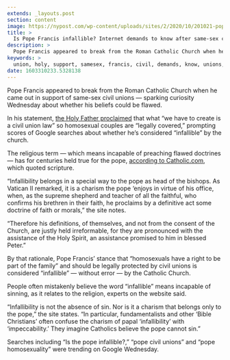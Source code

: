 ```yaml
--- 
extends: _layouts.post 
section: content 
image: https://nypost.com/wp-content/uploads/sites/2/2020/10/201021-pope-francis-same-sex-unions.jpg?quality=90&strip=all&w=1200 
title: > 
  Is Pope Francis infallible? Internet demands to know after same-sex civil union support 
description: > 
  Pope Francis appeared to break from the Roman Catholic Church when he came out in support of same-sex civil unions — sparking curiosity Wednesday about whether his beliefs could be flawed.The religious term — which means incapable of preaching flawed doctrines — has for centuries held true for the pope, according to Catholic.com, which quoted scripture.People often mistakenly believe the word “infallible” means incapable of sinning, as it relates to the religion, experts on the website said.Nor is it a charism that belongs only to the pope,” the site states.“In particular, fundamentalists and other ‘Bible Christians’ often confuse the charism of papal ‘infallibility’ with ‘impeccability.’ They imagine Catholics believe the pope cannot sin.”Searches including “Is the pope infallible?,” “pope civil unions” and “pope homosexuality” were trending on Google Wednesday. 
keywords: > 
  union, holy, support, samesex, francis, civil, demands, know, unions, charism, pope, site, means, internet, legally, infallible, incapable 
date: 1603310233.5328138 
--- 
```

<div><p>Pope Francis appeared to break from the Roman Catholic Church when he came out in support of same-sex civil unions &#8212; sparking curiosity Wednesday about whether his beliefs could be flawed.</p>
<p>In his statement, <a href="https://nypost.com/2020/10/21/pope-francis-calls-for-civil-union-laws-for-same-sex-couples/">the Holy Father proclaimed</a> that what &#8220;we have to create is a civil union law&#8221; so homosexual couples are &#8220;legally covered,&#8221; prompting scores of Google searches about whether he&#8217;s considered &#8220;infallible&#8221; by the church.</p>
<p>The religious term &#8212; which means incapable of preaching flawed doctrines &#8212; has for centuries held true for the pope, <a href="https://www.catholic.com/tract/papal-infallibility" rel="noopener noreferrer" target="_blank">according to Catholic.com</a>, which quoted scripture.</p>
<p>&#8220;Infallibility belongs in a special way to the pope as head of the bishops. As Vatican II remarked, it is a charism the pope &#8216;enjoys in virtue of his office, when, as the supreme shepherd and teacher of all the faithful, who confirms his brethren in their faith, he proclaims by a definitive act some doctrine of faith or morals,&#8221; the site notes.</p>
<p>&#8220;Therefore his definitions, of themselves, and not from the consent of the Church, are justly held irreformable, for they are pronounced with the assistance of the Holy Spirit, an assistance promised to him in blessed Peter.&#8221;</p>
<p>By that rationale, Pope Francis&#8217; stance that &#8220;homosexuals have a right to be part of the family&#8221; and should be legally protected by civil unions is considered &#8220;infallible&#8221; &#8212; without error &#8212; by the Catholic Church.</p>
<p>People often mistakenly believe the word &#8220;infallible&#8221; means incapable of sinning, as it relates to the religion, experts on the website said.</p>
<p>&#8220;Infallibility is not the absence of sin. Nor is it a charism that belongs only to the pope,&#8221; the site states. &#8220;In particular, fundamentalists and other &#8216;Bible Christians&#8217; often confuse the charism of papal &#8216;infallibility&#8217; with &#8216;impeccability.&#8217; They imagine Catholics believe the pope cannot sin.&#8221;</p>
<p>Searches including &#8220;Is the pope infallible?,&#8221; &#8220;pope civil unions&#8221; and &#8220;pope homosexuality&#8221; were trending on Google Wednesday.</p>
			</div>